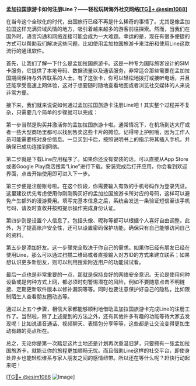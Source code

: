 **孟加拉国旅游卡如何注册Line？——轻松玩转海外社交网络[[TG💪+ @esim1088](https://t.me/s/esim1088)]**

在当今这个全球化的时代，出国旅行已经不再是什么稀奇的事情了。尤其是像孟加拉国这样充满异域风情的地方，吸引着越来越多的游客前往探索。然而，当我们在国外时，语言沟通和网络连接可能会成为一大难题。幸运的是，现在有很多便捷的方式可以帮助我们解决这些问题，比如使用孟加拉国旅游卡来注册和使用Line这款流行的通讯软件。

首先，让我们了解一下什么是孟加拉国旅游卡。这是一种专为国际旅客设计的SIM卡服务，它提供了本地号码、数据流量以及通话服务，非常适合那些需要在孟加拉国期间保持与外界联系的人士。有了这张卡，你可以轻松地拨打或接听电话，并且还能享受高速上网体验，这对于想要随时随地查看地图或者浏览社交媒体的人来说非常方便。

接下来，我们就来说说如何通过孟加拉国旅游卡注册Line吧！其实整个过程并不复杂，只需要几个简单的步骤就可以完成：

第一步当然是购买并激活你的孟加拉国旅游卡啦。通常情况下，在机场到达大厅或者一些大型商场里都可以找到售卖这些卡片的摊位。记得带上护照哦，因为工作人员可能需要核对身份信息。一旦买到卡后，按照说明书上的指示将其插入手机，并确保已成功连接到网络。

第二步就是下载Line应用程序了。如果你还没有安装的话，可以直接从App Store或者Google Play商店搜索“Line”进行下载。安装完成后打开应用，你会看到欢迎界面，点击开始使用即可进入下一步。

第三步便是注册账号啦。在这个阶段，你需要输入有效的手机号码作为登录凭证。这里建议优先考虑使用你刚刚购买好的孟加拉国旅游卡所对应的号码，这样可以避免产生额外的漫游费用。填写完基本信息之后，系统会发送一条验证短信至该手机号码，请及时查收并按照提示操作完成身份认证。

第四步则是设置个人信息了。包括头像、昵称等都可以根据个人喜好自由调整。此外，为了提高账户安全性，还可以设置密码保护功能，确保只有自己能够访问自己的资料。

第五步是添加好友。这一步骤完全取决于你自己的需求。如果你已经有朋友已经在使用Line，那么可以通过扫描二维码或者直接输入对方ID的方式来建立联系；如果想认识更多新朋友，则可以利用搜索附近用户的功能试试看。

最后一点也是非常重要的一点，那就是保持良好的网络安全意识。无论是使用何种设备或是何种方式上网，都必须时刻警惕潜在的风险，例如不要随意点击不明链接、定期更新软件版本以修补漏洞等等。同时也要注意保护好自己的隐私，比如限制陌生人查看朋友圈动态等。

通过以上五个步骤，相信大家都能够顺利地借助孟加拉国旅游卡完成Line的注册工作了。当然啦，除了上述提到的方法之外，还有其他许多有趣的功能等待大家去发现呢！比如说语音通话、视频聊天、表情包分享等等，这些都是让交流变得更加生动有趣的亮点所在。

总之，无论你是第一次踏足这片土地还是计划再次重温旧梦，只要拥有一张孟加拉国旅游卡，就能让你的旅程更加顺畅无忧。而且借助Line这样的社交平台，即使身处异乡也能轻松维系与家人朋友之间的感情纽带。所以还在等什么呢？赶快行动起来吧！

[[TG💪+ @esim1088](https://t.me/s/esim1088) ![Image](https://i.postimg.cc/4NQfJmqS/Snipaste-2025-05-13-00-14-12.png)]
